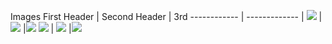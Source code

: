 Images
First Header | Second Header | 3rd
------------ | ------------- |
![](https://github.com/napoles-uach/streamlit_apps/blob/main/Streamlit_Colab/Images/00.png) | ![](https://github.com/napoles-uach/streamlit_apps/blob/main/Streamlit_Colab/Images/01.png) |![](https://github.com/napoles-uach/streamlit_apps/blob/main/Streamlit_Colab/Images/03.png)
![](https://github.com/napoles-uach/streamlit_apps/blob/main/Streamlit_Colab/Images/04.png) | ![](https://github.com/napoles-uach/streamlit_apps/blob/main/Streamlit_Colab/Images/05.png) |![](https://github.com/napoles-uach/streamlit_apps/blob/main/Streamlit_Colab/Images/06.png)
